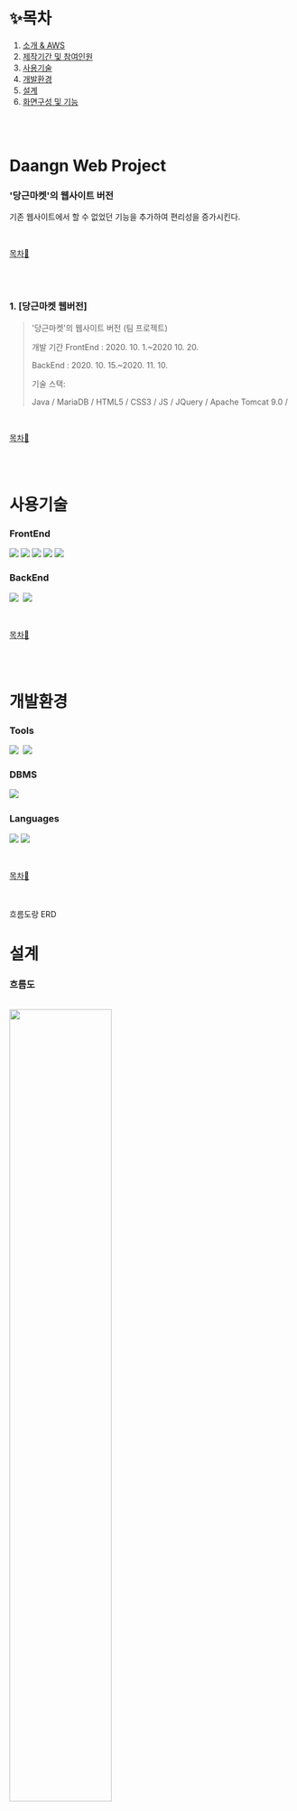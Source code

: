 # ✨목차

1. [소개 &amp; AWS](#Daangn-Web-Project)
2. [제작기간 및 참여인원](#제작기간-및-참여인원)
3. [사용기술](#사용기술)
4. [개발환경](#개발환경)
5. [설계](#설계)
6. [화면구성 및 기능](#화면구성-및-기능)

<br><br>

# Daangn Web Project
### '당근마켓'의 웹사이트 버전
기존 웹사이트에서 할 수 없었던 기능을 추가하여 편리성을 증가시킨다.<br>

<br>

[목차🔺](#목차)

<br><br>

### 1. [당근마켓 웹버전]
>'당근마켓'의 웹사이트 버전 (팀 프로젝트) 
>
>개발 기간 
>FrontEnd : 2020. 10. 1.~2020 10. 20. 
>
>BackEnd : 2020. 10. 15.~2020. 11. 10.  
>
>기술 스택:  
>
>Java / MariaDB / HTML5 / CSS3 / JS / JQuery / Apache Tomcat 9.0 /   
<br>

[목차🔺](#목차)

<br><br>

# 사용기술
### FrontEnd
<img src="https://img.shields.io/badge/HTML5-black?style=for-the-badge&logo=HTML5&logoColor=white">&nbsp;<img 
src="https://img.shields.io/badge/CSS3-black?style=for-the-badge&logo=CSS#&logoColor=white">&nbsp;<img 
src="https://img.shields.io/badge/JavaScript-black?style=for-the-badge&logo=JavaScript&logoColor=white">&nbsp;<img 
src="https://img.shields.io/badge/JQuery-black?style=for-the-badge&logo=JQuery&logoColor=white">&nbsp;<img 
src="https://img.shields.io/badge/Ajax-black?style=for-the-badge&logo=Ajax&logoColor=white">
<br>

### BackEnd
<img src="https://img.shields.io/badge/Java8-black?style=for-the-badge&logo=Java8&logoColor=white">&nbsp;
<img src="https://img.shields.io/badge/ApacheTomcat 9.0-black?style=for-the-badge&logo=Apache Tomcat&logoColor=white">&nbsp;


<br>

[목차🔺](#목차)

<br><br>

# 개발환경
### Tools
<img src="https://img.shields.io/badge/Eclipse-black?style=for-the-badge&logo=Eclipse&logoColor=white">&nbsp;
<img src="https://img.shields.io/badge/heidisql-black?style=for-the-badge&logo=heidisql#&logoColor=white">
<br>

### DBMS
<img src="https://img.shields.io/badge/Mariadb-black?style=for-the-badge&logo=Mariadb#&logoColor=white">&nbsp;
<br>

### Languages
<img src="https://img.shields.io/badge/Java8-black?style=for-the-badge&logo=Java8&logoColor=white">&nbsp;<img 
src="https://img.shields.io/badge/JavaScript-black?style=for-the-badge&logo=JavaScript&logoColor=white">
<br>


<br>

[목차🔺](#목차)

<br><br>
흐름도랑 ERD 
# 설계
### 흐름도
<br>
<img width="60%" src="https://github.com/SungwonDev/DaangnMarket-Web-Project/blob/master/%ED%94%84%EB%A1%9C%EC%A0%9D%ED%8A%B8%20%EC%9D%B4%EB%AF%B8%EC%A7%80%20%EC%88%98%EC%A0%95/%EC%84%A4%EA%B3%84%EB%8F%84.png"/>

<br>

### ERD
<br>
<img width="60%" height="600px" src="https://github.com/SungwonDev/DaangnMarket-Web-Project/blob/master/%ED%94%84%EB%A1%9C%EC%A0%9D%ED%8A%B8%20%EC%9D%B4%EB%AF%B8%EC%A7%80%20%EC%88%98%EC%A0%95/diagram.PNG"><br>

<br>

[목차🔺](#목차)

<br><br>


# 화면구성 및 기능


### 1. 회원가입
![regist](https://github.com/SungwonDev/DaangnMarket-Web-Project/blob/master/%ED%94%84%EB%A1%9C%EC%A0%9D%ED%8A%B8%20%EC%9D%B4%EB%AF%B8%EC%A7%80%20%EC%88%98%EC%A0%95/1.%20%ED%9A%8C%EC%9B%90%EA%B0%80%EC%9E%851.png)<br>

<details>
	
![regist](https://github.com/SungwonDev/DaangnMarket-Web-Project/blob/master/%ED%94%84%EB%A1%9C%EC%A0%9D%ED%8A%B8%20%EC%9D%B4%EB%AF%B8%EC%A7%80%20%EC%88%98%EC%A0%95/1.%20%ED%9A%8C%EC%9B%90%EA%B0%80%EC%9E%851.png)<br>
	
![regist](https://github.com/SungwonDev/DaangnMarket-Web-Project/blob/master/%ED%94%84%EB%A1%9C%EC%A0%9D%ED%8A%B8%20%EC%9D%B4%EB%AF%B8%EC%A7%80%20%EC%88%98%EC%A0%95/1.%20%ED%9A%8C%EC%9B%90%EA%B0%80%EC%9E%852.png)<br>
	
![regist](https://github.com/SungwonDev/DaangnMarket-Web-Project/blob/master/%ED%94%84%EB%A1%9C%EC%A0%9D%ED%8A%B8%20%EC%9D%B4%EB%AF%B8%EC%A7%80%20%EC%88%98%EC%A0%95/1.%20%ED%9A%8C%EC%9B%90%EA%B0%80%EC%9E%853.png)<br>	
</details>

- 이메일 인증해야 회원가입 가능합니다.
- 로그인 완료시 Topbar [로그인/회원가입] → [로그아웃/나의 당근] 변경
<br>


### 2. 매물 확인/글쓰기

![trade](https://github.com/SungwonDev/DaangnMarket-Web-Project/blob/master/%ED%94%84%EB%A1%9C%EC%A0%9D%ED%8A%B8%20%EC%9D%B4%EB%AF%B8%EC%A7%80%20%EC%88%98%EC%A0%95/3.%20%EC%9D%B8%EA%B8%B0%EB%A7%A4%EB%AC%BC1.png)<br>
	
<details>
	
![trade](https://github.com/SungwonDev/DaangnMarket-Web-Project/blob/master/%ED%94%84%EB%A1%9C%EC%A0%9D%ED%8A%B8%20%EC%9D%B4%EB%AF%B8%EC%A7%80%20%EC%88%98%EC%A0%95/3.%20%EC%9D%B8%EA%B8%B0%EB%A7%A4%EB%AC%BC1.png)<br>
	
![trade](https://github.com/SungwonDev/DaangnMarket-Web-Project/blob/master/%ED%94%84%EB%A1%9C%EC%A0%9D%ED%8A%B8%20%EC%9D%B4%EB%AF%B8%EC%A7%80%20%EC%88%98%EC%A0%95/3.%20%EC%9D%B8%EA%B8%B0%EB%A7%A4%EB%AC%BC2.png)<br>
	
![trade](https://github.com/SungwonDev/DaangnMarket-Web-Project/blob/master/%ED%94%84%EB%A1%9C%EC%A0%9D%ED%8A%B8%20%EC%9D%B4%EB%AF%B8%EC%A7%80%20%EC%88%98%EC%A0%95/3.%20%EC%9D%B8%EA%B8%B0%EB%A7%A4%EB%AC%BC3.png)<br>
	
![trade](https://github.com/SungwonDev/DaangnMarket-Web-Project/blob/master/%ED%94%84%EB%A1%9C%EC%A0%9D%ED%8A%B8%20%EC%9D%B4%EB%AF%B8%EC%A7%80%20%EC%88%98%EC%A0%95/3.%20%EC%9D%B8%EA%B8%B0%EB%A7%A4%EB%AC%BC4.png)<br>
	
![trade](https://github.com/SungwonDev/DaangnMarket-Web-Project/blob/master/%ED%94%84%EB%A1%9C%EC%A0%9D%ED%8A%B8%20%EC%9D%B4%EB%AF%B8%EC%A7%80%20%EC%88%98%EC%A0%95/3.%20%EC%9D%B8%EA%B8%B0%EB%A7%A4%EB%AC%BC5.png)<br>
	
![trade](https://github.com/SungwonDev/DaangnMarket-Web-Project/blob/master/%ED%94%84%EB%A1%9C%EC%A0%9D%ED%8A%B8%20%EC%9D%B4%EB%AF%B8%EC%A7%80%20%EC%88%98%EC%A0%95/3.%20%EC%9D%B8%EA%B8%B0%EB%A7%A4%EB%AC%BC6.png)<br>
	
![trade](https://github.com/SungwonDev/DaangnMarket-Web-Project/blob/master/%ED%94%84%EB%A1%9C%EC%A0%9D%ED%8A%B8%20%EC%9D%B4%EB%AF%B8%EC%A7%80%20%EC%88%98%EC%A0%95/3.%20%EC%9D%B8%EA%B8%B0%EB%A7%A4%EB%AC%BC7.png)<br>
	
![trade](https://github.com/SungwonDev/DaangnMarket-Web-Project/blob/master/%ED%94%84%EB%A1%9C%EC%A0%9D%ED%8A%B8%20%EC%9D%B4%EB%AF%B8%EC%A7%80%20%EC%88%98%EC%A0%95/3.%20%EC%9D%B8%EA%B8%B0%EB%A7%A4%EB%AC%BC8.png)<br>
	
![trade](https://github.com/SungwonDev/DaangnMarket-Web-Project/blob/master/%ED%94%84%EB%A1%9C%EC%A0%9D%ED%8A%B8%20%EC%9D%B4%EB%AF%B8%EC%A7%80%20%EC%88%98%EC%A0%95/3.%20%EC%9D%B8%EA%B8%B0%EB%A7%A4%EB%AC%BC9.png)<br>
	
</details>

- 로그인을 하지않아도 인기매물을 확인할 수 있지만 글쓰기는 안됩니다.
- 사진 선택시 선택한 순서대로 데이터 베이스에 저장됩니다.
- 한 번에 여러장을 선택할 수 있습니다.
- 매물확인시 사진을 슬라이드하여 확인가능합니다.
<br>



### 3. 동네가게 찾기
	
![market](https://github.com/SungwonDev/DaangnMarket-Web-Project/blob/master/%ED%94%84%EB%A1%9C%EC%A0%9D%ED%8A%B8%20%EC%9D%B4%EB%AF%B8%EC%A7%80%20%EC%88%98%EC%A0%95/4.%20%EC%BA%90%EB%9F%BF%EB%A7%88%EC%BC%931.png)<br>

<details>
	
![market](https://github.com/SungwonDev/DaangnMarket-Web-Project/blob/master/%ED%94%84%EB%A1%9C%EC%A0%9D%ED%8A%B8%20%EC%9D%B4%EB%AF%B8%EC%A7%80%20%EC%88%98%EC%A0%95/4.%20%EC%BA%90%EB%9F%BF%EB%A7%88%EC%BC%931.png)<br>
	
![market](https://github.com/SungwonDev/DaangnMarket-Web-Project/blob/master/%ED%94%84%EB%A1%9C%EC%A0%9D%ED%8A%B8%20%EC%9D%B4%EB%AF%B8%EC%A7%80%20%EC%88%98%EC%A0%95/4.%20%EC%BA%90%EB%9F%BF%EB%A7%88%EC%BC%932.png)<br>

![market](https://github.com/SungwonDev/DaangnMarket-Web-Project/blob/master/%ED%94%84%EB%A1%9C%EC%A0%9D%ED%8A%B8%20%EC%9D%B4%EB%AF%B8%EC%A7%80%20%EC%88%98%EC%A0%95/4.%20%EC%BA%90%EB%9F%BF%EB%A7%88%EC%BC%933.png)<br>
	
![market](https://github.com/SungwonDev/DaangnMarket-Web-Project/blob/master/%ED%94%84%EB%A1%9C%EC%A0%9D%ED%8A%B8%20%EC%9D%B4%EB%AF%B8%EC%A7%80%20%EC%88%98%EC%A0%95/4.%20%EC%BA%90%EB%9F%BF%EB%A7%88%EC%BC%934.png)<br>
	
![market](https://github.com/SungwonDev/DaangnMarket-Web-Project/blob/master/%ED%94%84%EB%A1%9C%EC%A0%9D%ED%8A%B8%20%EC%9D%B4%EB%AF%B8%EC%A7%80%20%EC%88%98%EC%A0%95/4.%20%EC%BA%90%EB%9F%BF%EB%A7%88%EC%BC%935.png)<br>
	
![market](https://github.com/SungwonDev/DaangnMarket-Web-Project/blob/master/%ED%94%84%EB%A1%9C%EC%A0%9D%ED%8A%B8%20%EC%9D%B4%EB%AF%B8%EC%A7%80%20%EC%88%98%EC%A0%95/4.%20%EC%BA%90%EB%9F%BF%EB%A7%88%EC%BC%936.png)<br>
	
![market](https://github.com/SungwonDev/DaangnMarket-Web-Project/blob/master/%ED%94%84%EB%A1%9C%EC%A0%9D%ED%8A%B8%20%EC%9D%B4%EB%AF%B8%EC%A7%80%20%EC%88%98%EC%A0%95/4.%20%EC%BA%90%EB%9F%BF%EB%A7%88%EC%BC%937.png)<br>
	
![market](https://github.com/SungwonDev/DaangnMarket-Web-Project/blob/master/%ED%94%84%EB%A1%9C%EC%A0%9D%ED%8A%B8%20%EC%9D%B4%EB%AF%B8%EC%A7%80%20%EC%88%98%EC%A0%95/4.%20%EC%BA%90%EB%9F%BF%EB%A7%88%EC%BC%939.png)<br>
	
</details>

- 로그인을 하지않아도 가게를 확인할 수 있지만 글쓰기는 안됩니다.
- 사진 선택시 선택한 순서대로 데이터 베이스에 저장됩니다.
- 카카오맵 API를 이용하여 주소를 넣을 수 있습니다.
- 한 번에 여러장을 선택할 수 있습니다.
- 가게확인시 사진을 슬라이드하여 확인가능합니다.
- 가게확인시 카카오맵 API로 입력한 주소를 마크하여 보여줍니다.
- 
<br>

---

### 4. 나의 당근

![mypage](https://github.com/SungwonDev/DaangnMarket-Web-Project/blob/master/%ED%94%84%EB%A1%9C%EC%A0%9D%ED%8A%B8%20%EC%9D%B4%EB%AF%B8%EC%A7%80%20%EC%88%98%EC%A0%95/5.%20%EB%82%98%EC%9D%98%EB%8B%B9%EA%B7%BC1.png)

<details>
	
![mypage](https://github.com/SungwonDev/DaangnMarket-Web-Project/blob/master/%ED%94%84%EB%A1%9C%EC%A0%9D%ED%8A%B8%20%EC%9D%B4%EB%AF%B8%EC%A7%80%20%EC%88%98%EC%A0%95/5.%20%EB%82%98%EC%9D%98%EB%8B%B9%EA%B7%BC1.png)<br>
	
![mypage](https://github.com/SungwonDev/DaangnMarket-Web-Project/blob/master/%ED%94%84%EB%A1%9C%EC%A0%9D%ED%8A%B8%20%EC%9D%B4%EB%AF%B8%EC%A7%80%20%EC%88%98%EC%A0%95/5.%20%EB%82%98%EC%9D%98%EB%8B%B9%EA%B7%BC2.png)<br>
	
![mypage](https://github.com/SungwonDev/DaangnMarket-Web-Project/blob/master/%ED%94%84%EB%A1%9C%EC%A0%9D%ED%8A%B8%20%EC%9D%B4%EB%AF%B8%EC%A7%80%20%EC%88%98%EC%A0%95/5.%20%EB%82%98%EC%9D%98%EB%8B%B9%EA%B7%BC3.png)<br>
	
![mypage](https://github.com/SungwonDev/DaangnMarket-Web-Project/blob/master/%ED%94%84%EB%A1%9C%EC%A0%9D%ED%8A%B8%20%EC%9D%B4%EB%AF%B8%EC%A7%80%20%EC%88%98%EC%A0%95/5.%20%EB%82%98%EC%9D%98%EB%8B%B9%EA%B7%BC4.png)<br>
	
</details>

- 내가 쓴 글을 확인할 수 있습니다.
- 정보수정으로 비밀번호, 사진, 주소, 전화번호를 수정할 수 있습니다.


<br>

<br>

[목차🔺](#목차)

<br><br>

